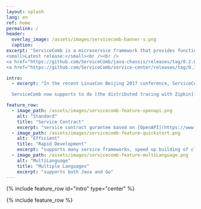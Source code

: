 ```yaml
---
layout: splash
lang: en
ref: home
permalink: /
header:
  overlay_image: /assets/images/servicecomb-banner-s.png
  caption:
excerpt: 'ServiceComb is a microservice framework that provides functionalities of service registry and discovery, load balance, service reliability(latency and fault tolerance, flow control and graceful degradation, distributed tracing) et al.<br /><br />
<small>Latest release:</small><br /><br />
<a href="https://github.com/ServiceComb/java-chassis/releases/tag/0.2.0" class="home-button btn--info">Java SDK v0.2.0</a>
<a href="https://github.com/ServiceComb/service-center/releases/tag/0.1.1" class="home-button btn--info">Service Center v0.1.1</a>'

intro:
  - excerpt: "In the recent LinuxCon Beijing 2017 conference, ServiceComb organized a workshop to show [the way to build a cloud application using ServiceComb](/docs/linuxcon-workshop-demo/).<br /><br />

  ServiceComb now supports to do [the distributed tracing with Zipkin](/docs/tracing-with-servicecomb/)."

feature_row:
  - image_path: /assets/images/servicecomb-feature-openapi.png
    alt: "Standard"
    title: "Service Contract"
    excerpt: "service contract gurantee based on [OpenAPI](https://www.openapis.org)"
  - image_path: /assets/images/servicecomb-feature-quickstart.png
    alt: "Efficient"
    title: "Rapid Development"
    excerpt: "supports many service frameworks, speed up building of cloud applications"
  - image_path: /assets/images/servicecomb-feature-multiLanguage.png
    alt: "MultiLanguage"
    title: "Multiple Languages"
    excerpt: "supports both Java and Go"
---
```


{% include feature_row id="intro" type="center" %}

{% include feature_row %}
